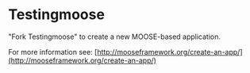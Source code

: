 Testingmoose
=====

"Fork Testingmoose" to create a new MOOSE-based application.

For more information see: [http://mooseframework.org/create-an-app/](http://mooseframework.org/create-an-app/)
